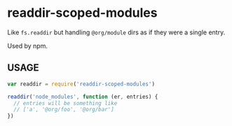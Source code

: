 # readdir-scoped-modules

Like `fs.readdir` but handling `@org/module` dirs as if they were
a single entry.

Used by npm.








<extoc></extoc>

## USAGE

```javascript
var readdir = require('readdir-scoped-modules')

readdir('node_modules', function (er, entries) {
  // entries will be something like
  // ['a', '@org/foo', '@org/bar']
})
```

